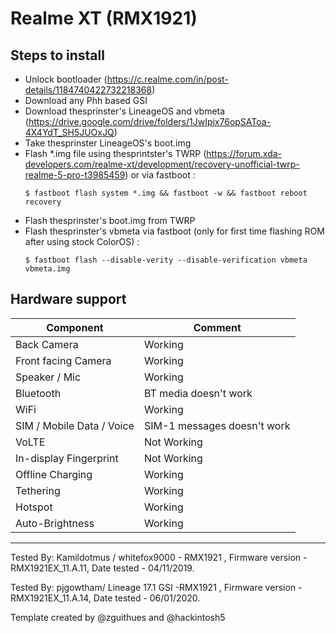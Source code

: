 # Realme XT (RMX1921)
## Steps to install
* Unlock bootloader (https://c.realme.com/in/post-details/1184740422732218368)
* Download any Phh based GSI
* Download thesprinster's LineageOS and vbmeta (https://drive.google.com/drive/folders/1JwIpix76opSAToa-4X4YdT_SH5JUOxJQ)
* Take thesprinster LineageOS's boot.img
* Flash *.img file using thesprintster's TWRP (https://forum.xda-developers.com/realme-xt/development/recovery-unofficial-twrp-realme-5-pro-t3985459) or via fastboot :
    ```
    $ fastboot flash system *.img && fastboot -w && fastboot reboot recovery 
    ```
* Flash thesprinster's boot.img from TWRP
* Flash thesprinster's vbmeta via fastboot (only for first time flashing ROM after using stock ColorOS) :
    ```
    $ fastboot flash --disable-verity --disable-verification vbmeta vbmeta.img 
    ```

## Hardware support

| Component                 |      Comment                                              |
|---------------------------|-----------------------------------------------------------|
| Back Camera               | Working                                                   |
| Front facing Camera       | Working                                                   |
| Speaker / Mic             | Working                                                   |
| Bluetooth                 | BT media doesn't work                                     |
| WiFi                      | Working                                                   |
| SIM / Mobile Data / Voice | SIM-1 messages doesn't work                               |
| VoLTE                     | Not Working                                               |
| In-display Fingerprint    | Not Working                                               |
| Offline Charging          | Working                                                   |
| Tethering                 | Working                                                   |
| Hotspot                   | Working                                                   |
| Auto-Brightness           | Working                                                   |
---

Tested By: Kamildotmus / whitefox9000 - RMX1921 , Firmware version - RMX1921EX_11.A.11, Date tested - 04/11/2019.

Tested By: pjgowtham/ Lineage 17.1 GSI -RMX1921 , Firmware version - RMX1921EX_11.A.14, Date tested - 06/01/2020.

Template created by @zguithues and @hackintosh5